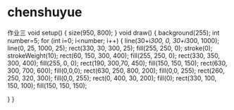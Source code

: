 # chenshuyue
作业三
void setup() { 
 size(950, 800); 
 } 
 void draw() { 
 background(255); 
 int number=5; 
 for (int i=0; i<number; i++) { 
 line(30+i*300, 0, 30+i*300, 1000); 
 line(0, 25, 1000, 25); 
 rect(330, 30, 300, 25); 
 fill(255, 250, 0); 
 stroke(0); 
 strokeWeight(10); 
 rect(60, 150, 300, 400); 
 fill(255, 250, 0); 
 rect(330, 350, 300, 400); 
 fill(255, 0, 0); 
 rect(190, 300,70, 450); 
 fill(150, 150, 150); 
 rect(630, 300, 700, 600); 
 fill(0,0,0);
 rect(630, 250, 800, 200); 
 fill(0,0, 255); 
 rect(260, 250, 320, 300); 
 fill(0,0, 255); 
 rect(0, 400, 30, 200); 
 fill(0); 
 rect(330, 100, 150, 100); 
 fill(150, 150, 150); 

 } 
 }
 
